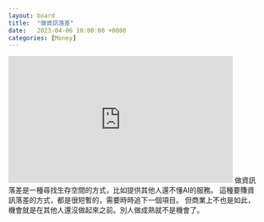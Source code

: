 ```yaml
---
layout: board
title:  "做資訊落差"
date:   2023-04-06 10:00:00 +0800
categories: [Money]
---
```


<iframe width="450" height="255" src="https://www.youtube.com/embed/UOOAU6kGZm8" title="YouTube video player" frameborder="0" ></iframe>  
做資訊落差是一種尋找生存空間的方式，比如提供其他人還不懂AI的服務。  
這種要賺資訊落差的方式，都是很短暫的，需要時時追下一個項目。  
但商業上不也是如此，機會就是在其他人還沒做起來之前。別人做成熟就不是機會了。 
